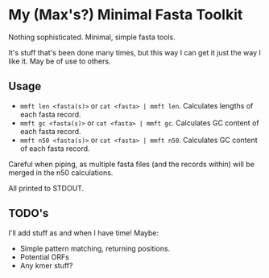# My (Max's?) Minimal Fasta Toolkit

Nothing sophisticated. Minimal, simple fasta tools. 

It's stuff that's been done many times, but this way I can get it just the way I like it. May be of use to others.

## Usage

- `mmft len <fasta(s)>` or `cat <fasta> | mmft len`. Calculates lengths of each fasta record.
- `mmft gc <fasta(s)>` or `cat <fasta> | mmft gc`. Calculates GC content of each fasta record.
- `mmft n50 <fasta(s)>` or `cat <fasta> | mmft n50`. Calculates GC content of each fasta record.

Careful when piping, as multiple fasta files (and the records within) will be merged in the n50 calculations.

All printed to STDOUT.

## TODO's

I'll add stuff as and when I have time! Maybe:

- Simple pattern matching, returning positions.
- Potential ORFs
- Any kmer stuff? 